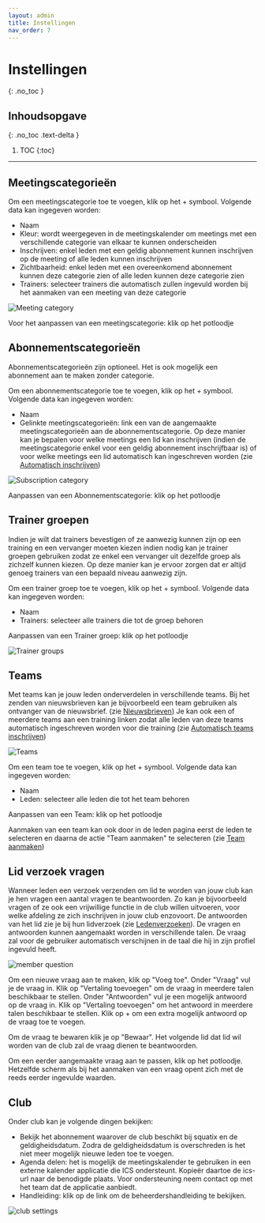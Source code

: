 ```yaml
---
layout: admin
title: Instellingen
nav_order: 7
---
```


# Instellingen
{: .no_toc }

## Inhoudsopgave
{: .no_toc .text-delta }

1. TOC
{:toc}

---

## Meetingscategorieën
Om een meetingscategorie toe te voegen, klik op het + symbool. 
Volgende data kan ingegeven worden:
- Naam
- Kleur: wordt weergegeven in de meetingskalender om meetings met een verschillende categorie van elkaar te kunnen onderscheiden
- Inschrijven: enkel leden met een geldig abonnement kunnen inschrijven op de meeting of alle leden kunnen inschrijven
- Zichtbaarheid: enkel leden met een overeenkomend abonnement kunnen deze categorie zien of alle leden kunnen deze categorie zien
- Trainers: selecteer trainers die automatisch zullen ingevuld worden bij het aanmaken van een meeting van deze categorie

![Meeting category](/assets/images/training_categorie.png)

Voor het aanpassen van een meetingscategorie: klik op het potloodje

## Abonnementscategorieën
Abonnementscategorieën zijn optioneel. Het is ook mogelijk een abonnement aan te maken zonder categorie.

Om een abonnementscategorie toe te voegen, klik op het + symbool. 
Volgende data kan ingegeven worden:
- Naam
- Gelinkte meetingscategorieën: link een van de aangemaakte meetingscategorieën aan de abonnementscategorie. Op deze manier kan je bepalen voor welke meetings een lid kan inschrijven (indien de meetingscategorie enkel voor een geldig abonnement inschrijfbaar is) of voor welke meetings een lid automatisch kan ingeschreven worden (zie [Automatisch inschrijven](#automatischinschrijven))

![Subscription category](/assets/images/subscription_categorie.png)
			
Aanpassen van een Abonnementscategorie: klik op het potloodje
	
## Trainer groepen
Indien je wilt dat trainers bevestigen of ze aanwezig kunnen zijn op een training en een vervanger moeten kiezen indien nodig kan je trainer groepen gebruiken zodat ze enkel een vervanger
uit dezelfde groep als zichzelf kunnen kiezen. Op deze manier kan je ervoor zorgen dat er altijd genoeg trainers van een bepaald niveau aanwezig zijn.

Om een trainer groep toe te voegen, klik op het + symbool. 
Volgende data kan ingegeven worden:
- Naam
- Trainers: selecteer alle trainers die tot de groep behoren

Aanpassen van een Trainer groep: klik op het potloodje

![Trainer groups](/assets/images/trainer_groups.png)

## Teams
Met teams kan je jouw leden onderverdelen in verschillende teams. Bij het zenden van nieuwsbrieven kan je bijvoorbeeld een team gebruiken als ontvanger van de nieuwsbrief. 
(zie [Nieuwsbrieven](newsletters.md)) Je kan ook een of meerdere teams aan een training linken zodat alle leden van deze teams automatisch ingeschreven worden voor die 
training (zie [Automatisch teams inschrijven](meetings.md#automatischteamsinschrijven))

![Teams](/assets/images/teams.png)

Om een team toe te voegen, klik op het + symbool. 
Volgende data kan ingegeven worden:
- Naam
- Leden: selecteer alle leden die tot het team behoren

Aanpassen van een Team: klik op het potloodje

Aanmaken van een team kan ook door in de leden pagina eerst de leden te selecteren en daarna de actie "Team aanmaken" te selecteren (zie [Team aanmaken](member-management.md#team-aanmaken))
	
## Lid verzoek vragen
Wanneer leden een verzoek verzenden om lid te worden van jouw club kan je hen vragen een aantal vragen te beantwoorden. Zo kan je bijvoorbeeld vragen of ze ook een 
vrijwillige functie in de club willen uitvoeren, voor welke afdeling ze zich inschrijven in jouw club enzovoort. De antwoorden van het lid zie je bij hun lidverzoek 
(zie [Ledenverzoeken](member-management.md#ledenverzoeken)). De vragen en antwoorden kunnen aangemaakt worden in verschillende talen. De vraag zal voor de gebruiker 
automatisch verschijnen in de taal die hij in zijn profiel ingevuld heeft.

![member question](/assets/images/member_question.png)
		
Om een nieuwe vraag aan te maken, klik op "Voeg toe". Onder "Vraag" vul je de vraag in. Klik op "Vertaling toevoegen" om de vraag in meerdere talen beschikbaar te stellen.
Onder "Antwoorden" vul je een mogelijk antwoord op de vraag in. Klik op "Vertaling toevoegen" om het antwoord in meerdere talen beschikbaar te stellen. Klik op + om een extra mogelijk antwoord op de vraag toe te voegen.

Om de vraag te bewaren klik je op "Bewaar". Het volgende lid dat lid wil worden van de club zal de vraag dienen te beantwoorden.
		
Om een eerder aangemaakte vraag aan te passen, klik op het potloodje. Hetzelfde scherm als bij het aanmaken van een vraag opent zich met de reeds eerder ingevulde waarden.
	
## Club
Onder club kan je volgende dingen bekijken:
- Bekijk het abonnement waarover de club beschikt bij squatix en de geldigheidsdatum. Zodra de geldigheidsdatum is overschreden is het niet meer mogelijk nieuwe leden toe te voegen.
- Agenda delen: het is mogelijk de meetingskalender te gebruiken in een externe kalender applicatie die ICS ondersteunt. Kopieër daartoe de ics-url naar de benodigde 
plaats. Voor ondersteuning neem contact op met het team dat de applicatie aanbiedt.
- Handleiding: klik op de link om de beheerdershandleiding te bekijken.

![club settings](/assets/images/club_settings.png)
